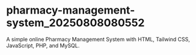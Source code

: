 # pharmacy-management-system_20250808080552
A simple online Pharmacy Management System with HTML, Tailwind CSS, JavaScript, PHP, and MySQL.
